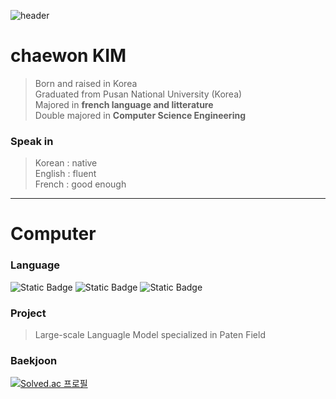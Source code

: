 ![header](https://capsule-render.vercel.app/api?type=waving&color=0:c5c8fa,100:9095ee&text=Peindre%20La%20Colline&fontColor=4d518e)


# chaewon KIM
> Born and raised in Korea   
> Graduated from Pusan National University (Korea)   
> Majored in **french language and litterature**   
> Double majored in **Computer Science Engineering**   

### Speak in
> Korean : native   
> English : fluent   
> French : good enough   

* * *
 # Computer
### Language
![Static Badge](https://img.shields.io/badge/C++-badge?logo=C%2B%2B&labelColor=00599C&color=00599C)
![Static Badge](https://img.shields.io/badge/Python-badge?logo=Python&logoColor=white&labelColor=3776AB&color=3776AB)
![Static Badge](https://img.shields.io/badge/C-badge?logo=C&logoColor=white&labelColor=A8B9CC&color=A8B9CC)

### Project
> Large-scale Languagle Model specialized in Paten Field   

### Baekjoon
[![Solved.ac
프로필](http://mazassumnida.wtf/api/generate_badge?boj=bbubbune)](https://solved.ac/bbubbune)

